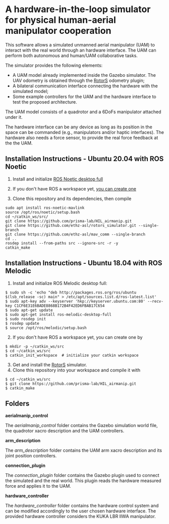 A hardware-in-the-loop simulator for physical human-aerial manipulator cooperation
===============
This software allows a simulated unmanned aerial manipulator (UAM) to interact with the real world through an hardware interface. The UAM can perform both autonomous and human/UAM collaborative tasks.

The simulator provides the following elements:
 - A UAM model already implemented inside the Gazebo simulator. The UAV odometry is obtained through the [RotorS](https://github.com/ethz-asl/rotors_simulator) odometry plugin;
 - A bilateral communication interface connecting the hardware with the simulated model;
 - Some example controllers for the UAM and the hardware interface to test the proposed architecture.

The UAM model consists of a quadrotor and a 6DoFs manipulator attached under it.

The hardware interface can be any device as long as its position in the space can be commanded (e.g., manipulators and/or haptic interfaces). The hardware also needs a force sensor, to provide the real force feedback at the the UAM.

Installation Instructions - Ubuntu 20.04 with ROS Noetic
---------------------------------------------------------
 1. Install and initialize [ROS Noetic desktop full](http://wiki.ros.org/noetic/Installation/Ubuntu)

 2. If you don't have ROS a workspace yet, [you can create one](http://wiki.ros.org/ROS/Tutorials/InstallingandConfiguringROSEnvironment#Create_a_ROS_Workspace)
 
 3. Clone this repository and its dependencies, then compile
 ```
 sudo apt install ros-noetic-mavlink
 source /opt/ros/noetic/setup.bash
 cd ~/catkin_ws/src/
 git clone https://github.com/prisma-lab/HIL_airmanip.git
 git clone https://github.com/ethz-asl/rotors_simulator.git --single-branch
 git clone https://github.com/ethz-asl/mav_comm --single-branch
 cd ..
 rosdep install --from-paths src --ignore-src -r -y
 catkin_make
 ```
 
Installation Instructions - Ubuntu 18.04 with ROS Melodic
---------------------------------------------------------
 1. Install and initialize ROS Melodic desktop full:
 ```
 $ sudo sh -c 'echo "deb http://packages.ros.org/ros/ubuntu $(lsb_release -sc) main" > /etc/apt/sources.list.d/ros-latest.list'
 $ sudo apt-key adv --keyserver 'hkp://keyserver.ubuntu.com:80' --recv-key C1CF6E31E6BADE8868B172B4F42ED6FBAB17C654
 $ sudo apt-get update
 $ sudo apt-get install ros-melodic-desktop-full
 $ sudo rosdep init
 $ rosdep update
 $ source /opt/ros/melodic/setup.bash
 ```
 2. If you don't have ROS a workspace yet, you can create one by
 ```
 $ mkdir -p ~/catkin_ws/src
 $ cd ~/catkin_ws/src
 $ catkin_init_workspace  # initialize your catkin workspace
 ```
 3. Get and install the [RotorS](https://github.com/ethz-asl/rotors_simulator) simulator.
 4. Clone this repository into your workspace and compile it with
 ```
 $ cd ~/catkin_ws/src
 $ git clone https://github.com/prisma-lab/HIL_airmanip.git
 $ catkin_make
```

Folders
---------------------------------------------------------
**aerialmanip_control**

The *aerialmanip_control* folder contains the Gazebo simulation world file, the quadrotor xacro description and the UAM controllers.

**arm_description**

The *arm_description* folder contains the UAM arm xacro description and its joint position controllers.

**connection_plugin**

The *connection_plugin* folder contains the Gazebo plugin used to connect the simulated and the real world. This plugin reads the hardware measured force and applies it to the UAM.

**hardware_controller**

The *hardware_controller* folder contains the hardware control system and can be modified accordingly to the user chosen hardware interface. The provided hardware controller considers the KUKA LBR IIWA manipulator.
